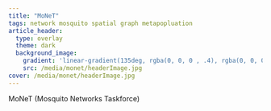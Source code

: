 ```yaml
---
title: "MoNeT"
tags: network mosquito spatial graph metapopluation
article_header:
  type: overlay
  theme: dark
  background_image:
    gradient: 'linear-gradient(135deg, rgba(0, 0, 0 , .4), rgba(0, 0, 0, .4))'
    src: /media/monet/headerImage.jpg
cover: /media/monet/headerImage.jpg
---
```


MoNeT (Mosquito Networks Taskforce)

<!--more-->